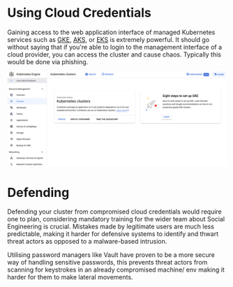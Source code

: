 # Using Cloud Credentials
Gaining access to the web application interface of managed Kubernetes services such as [GKE](https://cloud.google.com/kubernetes-engine?hl=en), [AKS](https://azure.microsoft.com/en-us/products/kubernetes-service), or [EKS](https://aws.amazon.com/eks/) is extremely powerful. It should go without saying that if you're able to login to the management interface of a cloud provider, you can access the cluster and cause chaos. Typically this would be done via phishing.

![](../images/Pasted-image-20240320232454.png)



# Defending

Defending your cluster from compromised cloud credentials would require one to plan, considering mandatory training for the wider team about Social Engineering is crucial. Mistakes made by legitimate users are much less predictable, making it harder for defensive systems to identify and thwart threat actors as opposed to a malware-based intrusion.

Utilising password managers like Vault have proven to be a more secure way of handling sensitive passwords, this prevents threat actors from scanning for keystrokes in an already compromised machine/ env making it harder for them to make lateral movements.


